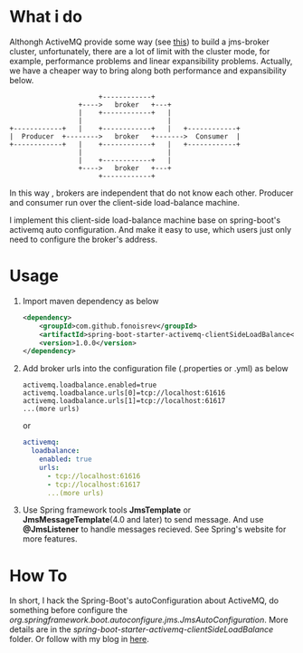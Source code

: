 # What i do
Althongh ActiveMQ provide some way (see [this](http://activemq.apache.org/clustering.html)) to build a jms-broker cluster,  unfortunately, there are a lot of limit with the cluster mode, for example, performance problems and linear expansibility problems.
Actually, we have a cheaper way to bring along both performance and expansibility below.
```
                      +------------+
                 +---->   broker   +---+
                 |    +------------+   |
                 |                     |
+------------+   |    +------------+   |   +------------+
|  Producer  +-------->   broker   +------->  Consumer  |
+------------+   |    +------------+   |   +------------+
                 |                     |
                 |    +------------+   |
                 +---->   broker   +---+
                      +------------+
```

In this way , brokers are independent that do not know each other. Producer and consumer run over the client-side load-balance machine.

I implement this client-side load-balance machine base on spring-boot's activemq auto configuration. And make it easy to use, which users just only need to configure the broker's address.


# Usage

1. Import maven dependency as below

   ```xml
   <dependency>
       <groupId>com.github.fonoisrev</groupId>
       <artifactId>spring-boot-starter-activemq-clientSideLoadBalance</artifactId>
       <version>1.0.0</version>
   </dependency>
   ```

   

2. Add broker urls into the configuration file (.properties or .yml) as below 

   ```properties
   activemq.loadbalance.enabled=true
   activemq.loadbalance.urls[0]=tcp://localhost:61616
   activemq.loadbalance.urls[1]=tcp://localhost:61617
   ...(more urls)
   ```

   or

   ```yaml
   activemq:
     loadbalance:
       enabled: true
       urls:
         - tcp://localhost:61616
         - tcp://localhost:61617
         ...(more urls)
   ```

3. Use Spring framework tools **JmsTemplate** or **JmsMessageTemplate**(4.0 and later) to send message. And use **@JmsListener** to handle messages recieved. See Spring's website for more features.


# How To 
In short, I hack the Spring-Boot's autoConfiguration about ActiveMQ, do something before configure the *org.springframework.boot.autoconfigure.jms.JmsAutoConfiguration*.
More details are in the *spring-boot-starter-activemq-clientSideLoadBalance* folder. Or follow with my blog in [here](https://www.jianshu.com/p/3f34ddf62044).

